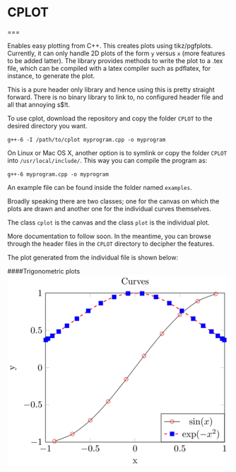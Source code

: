 # CPLOT
===

Enables easy plotting from C++. This creates plots using tikz/pgfplots. Currently, it can only handle 2D plots of the form `y` versus `x` (more features to be added latter). The library provides methods to write the plot to a .tex file, which can be compiled with a latex compiler such as pdflatex, for instance, to generate the plot.

This is a pure header only library and hence using this is pretty straight forward. There is no binary library to link to, no configured header file and all that annoying s$!t.

To use cplot, download the repository and copy the folder `CPLOT` to the desired directory you want.

	g++-6 -I /path/to/cplot myprogram.cpp -o myprogram

On Linux or Mac OS X, another option is to symlink or copy the folder `CPLOT` into `/usr/local/include/`. This way you can compile the program as:

	g++-6 myprogram.cpp -o myprogram

An example file can be found inside the folder named `examples`.

Broadly speaking there are two classes; one for the canvas on which the plots are drawn and another one for the individual curves themselves.

The class `cplot` is the canvas and the class `plot` is the individual plot.

More documentation to follow soon. In the meantime, you can browse through the header files in the `CPLOT` directory to decipher the features.

The plot generated from the individual file is shown below:

####Trigonometric plots
![Trignometric plots](https://github.com/sivaramambikasaran/cplot/blob/master/trig.png)

